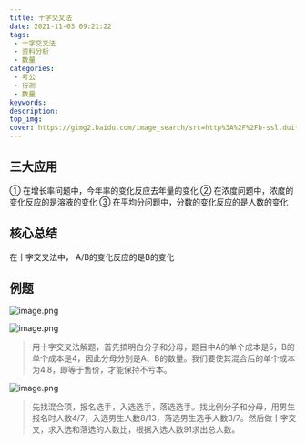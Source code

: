 ```yaml
---
title: 十字交叉法
date: 2021-11-03 09:21:22
tags:
 - 十字交叉法
 - 资料分析
 - 数量
categories:
 - 考公
 - 行测
 - 数量
keywords:
description:
top_img:
cover: https://gimg2.baidu.com/image_search/src=http%3A%2F%2Fb-ssl.duitang.com%2Fuploads%2Fitem%2F201507%2F31%2F20150731184318_8keCM.jpeg&refer=http%3A%2F%2Fb-ssl.duitang.com&app=2002&size=f9999,10000&q=a80&n=0&g=0n&fmt=jpeg?sec=1638524172&t=128924cf3d7905575143a715c0ed8ec5
---
```

## 三大应用
① 在增长率问题中，今年率的变化反应去年量的变化
② 在浓度问题中，浓度的变化反应的是溶液的变化
③ 在平均分问题中，分数的变化反应的是人数的变化

## 核心总结
 在十字交叉法中， A/B的变化反应的是B的变化

 ## 例题
 ![image.png](http://tva1.sinaimg.cn/large/005SoUZ5ly1gw23opjox4j30lc0c1dm5.jpg)



 ![image.png](http://tva1.sinaimg.cn/large/005SoUZ5ly1gwcujd3ry3j30pg0emgrz.jpg)

 > 用十字交叉法解题，首先搞明白分子和分母，题目中A的单个成本是5，B的单个成本是4，因此分母分别是A、B的数量。我们要使其混合后的单个成本为4.8，即等于售价，才能保持不亏本。

 ![image.png](http://tva1.sinaimg.cn/large/005SoUZ5ly1gwcushy9doj30jw06f77q.jpg)

 > 先找混合项，报名选手，入选选手，落选选手。找比例分子和分母，用男生报名时人数4/7，入选男生人数8/13，落选男生选手人数3/7。然后做十字交叉，求入选和落选的人数比，根据入选人数91求出总人数。